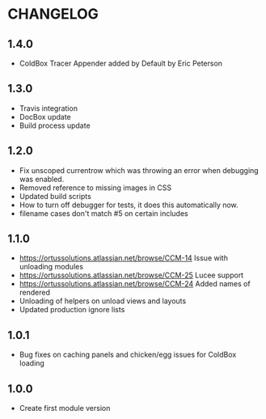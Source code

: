 CHANGELOG
=========

## 1.4.0
* ColdBox Tracer Appender added by Default by Eric Peterson

## 1.3.0
* Travis integration
* DocBox update
* Build process update

## 1.2.0
* Fix unscoped currentrow which was throwing an error when debugging was enabled.
* Removed reference to missing images in CSS
* Updated build scripts
* How to turn off debugger for tests, it does this automatically now.
* filename cases don't match #5 on certain includes

## 1.1.0
* https://ortussolutions.atlassian.net/browse/CCM-14 Issue with unloading modules
* https://ortussolutions.atlassian.net/browse/CCM-25 Lucee support
* https://ortussolutions.atlassian.net/browse/CCM-24 Added names of rendered 
* Unloading of helpers on unload
views and layouts
* Updated production ignore lists

## 1.0.1
* Bug fixes on caching panels and chicken/egg issues for ColdBox loading

## 1.0.0
* Create first module version